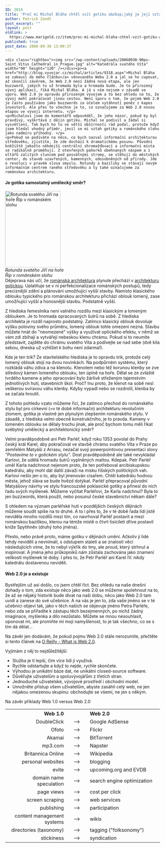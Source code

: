 ```yaml
---
ID: 2014
title: 'Proč mi Michal Bláha chtěl vzít gotiku a&nbsp;jaký je její vztah k&nbsp;Webu 2.0'
author: Patrick Zandl
post_excerpt: ""
layout: post
oldlink: >
  https://www.marigold.cz/item/proc-mi-michal-blaha-chtel-vzit-gotiku-a-jaky-je-jeji-vztah-k-webu-2-0
published: true
post_date: 2006-09-30 13:00:37
---
```

	<div class="rightbox"><img src="/wp-content/uploads/20060930-90px-Saint_Vitus_Cathedral_in_Prague.jpg" alt="Katedrála svatého Víta" width="90" height="120" /></div><p><a href="http://blog.vyvojar.cz/michal/articles/9318.aspx">Michal Bláha se zakousl do mého článku</a> věnovaného Webu 2.0 a jal se ho cupovat, až skončil závěrem, že Web 2.0 není žádná nová etapa, ale jen buzzword, jakých tu už hromada byla a hromada bude. Je to přirozený vývoj aplikací, říká Michal Bláha. A já s ním nejsem v zásadě ve sporu. Web 2.0 je opravdu přirozeným vývojem a to bez ohledu na to, že vývoj mohl pokračovat jinou cestou. Není sporu o tom, že pojem Web 2.0 je často používáno jako buzzwords za účelem vytáhnutí peněz z kapes investorů. Ale přes to všechno je to, co označujeme za Web 2.0 novou etapou ve vývoji internetu. </p>
	<p>Michalovi jsem do komentářů odpověděl, že jeho názor, pokud by byl pravdivý, vyškrtává z dějin gotiku. Michal se podivil a žádal si vysvětlení. Tak bych ho tu ve větší obšírnosti rád podal, protože když jsem hledal vhodný příměr, jevil se mi vztah gotiky a románského slohu jako nadmíru příhodný. </p>
	<p>Pokud se podíváte na něco, co bych nazval informační architekturou středověku, zjistíte, že zde dochází k dramatickému posunu. Původní kněžiště jakožto někdejší centrální shromažďovací a informační místa se radikálně proměňují. Z otevřených pahorků obehnaných náspem a z oltářů zalitých sluncem pod posvátnými stromy, se stěhují do městských center, do staveb uzavřených, kamenných, odosobněných od přírody. Jde o revoluci v pravém slova smyslu. Rotundy a baziliky se stávají novým informačním centrem raného středověku a ty také označujeme za románskou architekturu.
</p>
<!--more-->	<h4>Je gotika samostatný umělecký směr?</h4>
	<p><div class="rightbox"><img src="/wp-content/uploads/20060930-180px-Rotunda_na_Ripu.jpg" alt="Rotunda svatého Jiří na hoře Říp v románském slohu" width="180" height="248" /><br/><i>Rotunda svatého Jiří na hoře<br/> Říp v románském slohu</i></div>Dějeprava nás učí, že <a href="http://cs.wikipedia.org/wiki/Románská_architektura">románská architektura</a> plynule přechází v <a href="http://cs.wikipedia.org/wiki/Gotická_architektura">architekturu gotickou</a>. Uplatňuje se v ní perfekcionalizace románských postupů, tedy preciznější zdění a plánování umožňující vyšší stavby. Namísto klasického oblouku typického pro románskou architekturu přichází oblouk lomený, zase umožňující vyšší a honosnější stavbu. Podstatně vyšší. </p>
	<p>Z hlediska řemeslníka není valného rozdílu mezi klasickým a lomeným obloukem. Je to hromada opracovaných šutrů na sobě. Z hlediska architekta je rozdíl naprosto podstatný. Zatímco klasický oblouk dovoluje výšku poloviny svého průměru, lomený oblouk tohle omezení nezná. Stavbu můžete hnát do "neomezené" výšky a využívat optického efektu, v němž se vám zdi zbíhají a vytvářejí nebeskou klenu chrámu. Pokud si to neumíte představit, zajděte do chrámu svatého Víta a podívejte se nad sebe (dvě kila sebou, dneska už vzhlížet k bohu není zdarma!).</p>
	<p>Kde je ten trik? Ze stavitelského hlediska je to opravdu trik, protože celý lomený oblouk stojí na dvou novinkách. Na podpůrném systému, který rozkládá váhu zdiva a na klenotu. Klenotem nebo též korunou klenby se zve středový kámen lomeného oblouku, ten úplně na hoře. Dělal se ze zvláště tvrdého kamene a jeho opracování bylo žárlivě střeženým tajemstvím jednotlivých hutí, stavebních škol. Proč? Inu proto, že klenot na sobě nesl veškerou svíravou váhu klenby. Kdyby vypadl nebo se rozdrolil, klenba by se začala hroutit. </p>
	<p>Z tohoto pohledu vzato můžeme říci, že zatímco přechod do románského stylu byl pro církevní (=v té době informačn) architekturu revolučním zlomem, gotika je vlastně jen plynulým zlepšením románského stylu. V zásadě, z hlediska velmi obecně konstrukčního, je to pravda. Kameny v lomeném oblouku se dělaly trochu jinak, ale proč bychom tomu měli říkat svébytný umělecký a architektonický směr?</p>
	<p>Velmi pravděpodobně ani Petr Parléř, když roku 1353 povolal do Prahy český král Karel, aby pokračoval ve stavbě chrámu svatého Víta v Praze po zemřelém Matyáši z Arrasu, nezačal svoji powerpointovou presentaci slovy <em>"Postavíme to v gotickém stylu"</em>. Dost pravděpodobně ale také nevykládal Karlovi, že udělá hromadu šutrů vyplněných maltou. Kdepak. Petr Parléř uměl Karla nadchnout nejenom proto, že ten potřeboval arcibiskupskou katedrálu, aby mohl dát další závaží na misku říšských politických vah. Karlovi nešlo jen o to, aby byl jmenován císařem. Chtěl katedrálu hodnou města, jehož sláva se bude hvězd dotýkat. Parléř přepracoval původní Matyášovy návrhy ve stylu francouzské poklasické gotiky a přinesl do nich řadu svých myšlenek. Můžeme vyčítat Parléřovi, že Karla nadchnul? Byla to jen buzzwords, která použil, nebo posunul české stavebnictví někam dále?</p>
	<p>S ohledem na význam parléřské huti v pozdějších českých dějinách můžeme soudit spíše na to druhé. A to i přes to, že v té době řada lidí jistě neviděla mnoho rozdílů mezi tím, co navrhoval Parléř postavit a mezi románskou bazilikou, kterou na témže místě o čtvrt tisíciletí dříve postavil kníže Spytihněv (druhý toho jména). </p>
	<p>Přesto, nebo právě proto, máme gotiku v dějinách umění. Ačkoliv ji lidé tehdy neviděli a nevnímali, s odstupem staletí a se znalostí věcí následujících víme, že to nebyl výkřik do tmy, ale proud, který strhnul a inspiroval. A jména jeho průkopníků nám zůstala zachována jako znamení velikosti myšlenek té doby. I přes to, že Petr Parléř ani Karel IV.  nikdy katedrálu dostavenou neviděli.</p>
	<h4>Web 2.0 je a existuje</h4>
	<p>Bystřejším už asi došlo, co jsem chtěl říct. Bez ohledu na naše dnešní dohady o tom, zda existuje něco jako web 2.0 se můžeme spolehnout na to, že až se nějaký historik bude dívat na naši dobu, něco jako Web 2.0 tam uvidí a zanese do své učebnice. A na vás je jen to, zda vaše jméno se v té učebnici objeví tak, jako v těch našich se objevuje jméno Petra Parléře, nebo zda se přiřadíte k zástupu těch bezejmenných, po nichž žádný imaginace, myšlenka a dílo nezůstalo. Můžete se mnou nesouhlasit, oponovat mi, ale promiňte mi moji namyšlenost, to je tak všechno, co se s tím dá dělat... </p>
	<p>Na závěr jen dodávám, že pokud pojmu Web 2.0 stále nerozumíte, přečtěte si tento článek na <a href="http://www.oreillynet.com/pub/a/oreilly/tim/news/2005/09/30/what-is-web-20.html">O Reilly - What is Web 2.0</a>. </p>
	<p>Vyjímám z něj to nejdůležitější: </p>
	<ul>
	<li>Služba je tí lepší, čím více lidí ji využívá.</li>
	<li>Rychle odstartujte a když to nejde, rychle skončete.</li>
	<li> Výhodou je unikátní báze dat, ne unikátní closed-source software. </li>
	<li>Důvěřujte uživatelům a spoluvývojářům z třetích stran. </li>
	<li>Jednoduché uživatelské, vývojové prostředí i obchodní model.
</li>
	<li> Umožněte přístup všem uživatelům, abyste zasáhli celý web, ne jen nějakou omezenou skupinu: obchodujte se všemi, ne jen s někým.
</li>
	</ul>
	<p>Na závěr příklady Web 1.0 versus Web 2.0
</p>
	<table width="500"  cellspacing="0" cellpadding="0">
  <tr>
    <th width="200" align="right" scope="col">Web 1.0</th>
    <th width="59" align="center" scope="col">&nbsp;</th>
    <th width="241" align="left" scope="col">Web 2.0</th>
  </tr>
  <tr>
    <td align="right">DoubleClick</td>
    <td align="center">--&gt;</td>
    <td>Google AdSense </td>
  </tr>
  <tr>
    <td align="right">Ofoto</td>
    <td align="center">--&gt;</td>
    <td>Flickr</td>
  </tr>
  <tr>
    <td align="right">Akamai</td>
    <td align="center">--&gt;</td>
    <td>BitTorrent</td>
  </tr>
  <tr>
    <td align="right">mp3.com</td>
    <td align="center">--&gt;</td>
    <td>Napster</td>
  </tr>
  <tr>
    <td align="right">Britannica Online</td>
    <td align="center">--&gt;</td>
    <td>Wikipedia</td>
  </tr>
  <tr>
    <td align="right">personal websites</td>
    <td align="center">--&gt;</td>
    <td>blogging</td>
  </tr>
  <tr>
    <td align="right">evite</td>
    <td align="center">--&gt;</td>
    <td>upcoming.org and EVDB</td>
  </tr>
  <tr>
    <td align="right">domain name speculation</td>
    <td align="center">--&gt;</td>
    <td>search engine optimization</td>
  </tr>
  <tr>
    <td align="right">page views</td>
    <td align="center">--&gt;</td>
    <td>cost per click</td>
  </tr>
  <tr>
    <td align="right">screen scraping</td>
    <td align="center">--&gt;</td>
    <td>web services</td>
  </tr>
  <tr>
    <td align="right">publishing</td>
    <td align="center">--&gt;</td>
    <td>participation</td>
  </tr>
  <tr>
    <td align="right">content management systems</td>
    <td align="center">--&gt;</td>
    <td>wikis</td>
  </tr>
  <tr>
    <td align="right">directories (taxonomy)</td>
    <td align="center">--&gt;</td>
    <td>tagging ("folksonomy")</td>
  </tr>
  <tr>
    <td align="right">stickiness</td>
    <td align="center">--&gt;</td>
    <td>syndication</td>
  </tr>
</table>